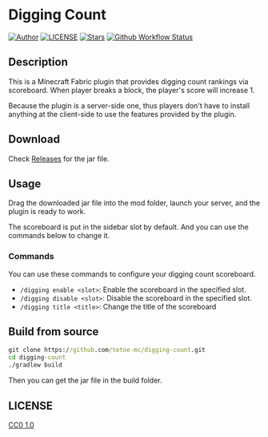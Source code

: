# Digging Count

[![Author](https://img.shields.io/badge/Author-NriotHrreion-red.svg "Author")](https://github.com/NriotHrreion)
[![LICENSE](https://img.shields.io/badge/License-CC0_1.0-green.svg "LICENSE")](./LICENSE)
[![Stars](https://img.shields.io/github/stars/tetoe-mc/digging-count.svg?label=Stars&style=flat)](https://github.com/tetoe-mc/digging-count/stargazers)
[![Github Workflow Status](https://img.shields.io/github/actions/workflow/status/tetoe-mc/digging-count/build.yml)](https://github.com/tetoe-mc/digging-count/actions/workflows/build.yml)

## Description

This is a Minecraft Fabric plugin that provides digging count rankings via scoreboard. When player breaks a block, the player's score will increase 1.

Because the plugin is a server-side one, thus players don't have to install anything at the client-side to use the features provided by the plugin.

## Download

Check [Releases](https://github.com/tetoe-mc/digging-count/releases) for the jar file.

## Usage

Drag the downloaded jar file into the mod folder, launch your server, and the plugin is ready to work.

The scoreboard is put in the sidebar slot by default. And you can use the commands below to change it.

### Commands

You can use these commands to configure your digging count scoreboard.

- `/digging enable <slot>`: Enable the scoreboard in the specified slot.
- `/digging disable <slot>`: Disable the scoreboard in the specified slot.
- `/digging title <title>`: Change the title of the scoreboard

## Build from source

```cmd
git clone https://github.com/tetoe-mc/digging-count.git
cd digging-count
./gradlew build
```

Then you can get the jar file in the build folder.

## LICENSE

[CC0 1.0](./LICENSE)
